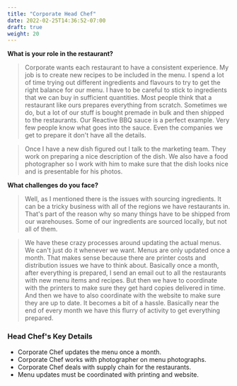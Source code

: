```yaml
---
title: "Corporate Head Chef"
date: 2022-02-25T14:36:52-07:00
draft: true
weight: 20
---
```


**What is your role in the restaurant?**
 
> Corporate wants each restaurant to have a consistent experience. My job is to create new recipes to be included in the menu. I spend a lot of time trying out different ingredients and flavours to try to get the right balance for our menu. I have to be careful to stick to ingredients that we can buy in sufficient quantities. Most people think that a restaurant like ours prepares everything from scratch. Sometimes we do, but a lot of our stuff is bought premade in bulk and then shipped to the restaurants. Our Reactive BBQ sauce is a perfect example. Very few people know what goes into the sauce. Even the companies we get to prepare it don't have all the details.

> Once I have a new dish figured out I talk to the marketing team. They work on preparing a nice description of the dish. We also have a food photographer so I work with him to make sure that the dish looks nice and is presentable for his photos.

**What challenges do you face?**

> Well, as I mentioned there is the issues with sourcing ingredients. It can be a tricky business with all of the regions we have restaurants in. That's part of the reason why so many things have to be shipped from our warehouses. Some of our ingredients are sourced locally, but not all of them.

> We have these crazy processes around updating the actual menus. We can't just do it whenever we want. Menus are only updated once a month. That makes sense because there are printer costs and distribution issues we have to think about. Basically once a month, after everything is prepared, I send an email out to all the restaurants with new menu items and recipes. But then we have to coordinate with the printers to make sure they get hard copies delivered in time. And then we have to also coordinate with the website to make sure they are up to date. It becomes a bit of a hassle. Basically near the end of every month we have this flurry of activity to get everything prepared.

### Head Chef's Key Details

- Corporate Chef updates the menu once a month.
- Corporate Chef works with photographer on menu photographs.
- Corporate Chef deals with supply chain for the restaurants.
- Menu updates must be coordinated with printing and website.

